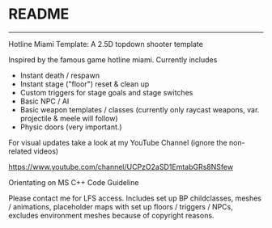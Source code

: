 # README #
---
Hotline Miami Template: A 2.5D topdown shooter template

Inspired by the famous game hotline miami.
Currently includes
- Instant death / respawn
- Instant stage ("floor") reset & clean up
- Custom triggers for stage goals and stage switches
- Basic NPC / AI
- Basic weapon templates / classes (currently only raycast weapons, var. projectile & meele will follow)
- Physic doors (very important.)

For visual updates take a look at my YouTube Channel
(ignore the non-related videos)

https://www.youtube.com/channel/UCPzO2aSD1EmtabGRs8NSfew

Orientating on MS C++ Code Guideline

Please contact me for LFS access.
Includes set up BP childclasses, meshes / animations, placeholder maps with set up floors / triggers / NPCs, excludes environment meshes because of copyright reasons.